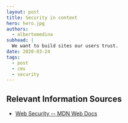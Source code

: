 ```yaml
---
layout: post
title: Security in context
hero: hero.jpg
authors:
  - albertomedina
subhead: |
  We want to build sites our users trust.
date: 2020-03-24
tags:
  - post
  - cms
  - security
---
```


## Relevant Information Sources

* [Web Security -- MDN Web Docs](https://developer.mozilla.org/en-US/docs/Web/Security)

[collection]: /wordpress
